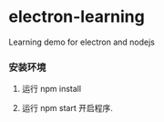 # electron-learning
Learning demo for electron and nodejs



### 安装环境 

1. 运行 npm install

2. 运行 npm start 开启程序.
